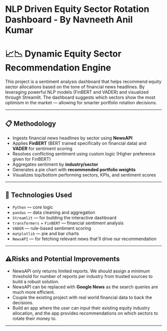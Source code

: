# NLP Driven Equity Sector Rotation Dashboard - By Navneeth Anil Kumar

# 📈📉 Dynamic Equity Sector Recommendation Engine

This project is a sentiment analysis dashboard that helps recommend equity sector allocations based on the tone of financial news headlines. By leveraging powerful NLP models (FinBERT and VADER) and visualized through Streamlit. The dashboard suggests which sectors show the most optimism in the market — allowing for smarter portfolio rotation decisions. 

---

## 📋 Methodology

-  Ingests financial news headlines by sector using **NewsAPI**
-  Applies **FinBERT** (BERT trained specifically on financial data) and **VADER** for sentiment scoring
-  Resolves conflicting sentiment using custom logic (Higher preference given for FinBERT)
-  Aggregates sentiment by **industry/sector**
-  Generates a pie chart with **recommended portfolio weights**
-  Visualizes top/bottom performing sectors, KPIs, and sentiment scores

---

## 🧠 Technologies Used

- `Python` — core logic
- `pandas` — data cleaning and aggregation
- `Streamlit` — for building the interactive dashboard
- `transformers` + `FinBERT` — financial sentiment analysis
- `VADER` — rule-based sentiment scoring
- `matplotlib` — pie and bar charts
- `NewsAPI` — for fetching relevant news that'll drive our recommendation

---

## ⚠️Risks and Potential Improvements

- NewsAPI only returns limited reports. We should assign a minimum threshold for number of reports per industry from trusted sources to build a robust solution.
- NewsAPI can be replaced with **Google News** as the search queries are much more efficient.
- Couple the existing project with real world financial data to back the decisions. 
- Build an app where the user can input their existing equity industry allocation, and the app provides recommendations on which sectors to rotate their money to.

---
